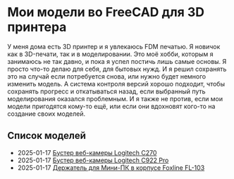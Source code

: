# Мои модели во FreeCAD для 3D принтера

У меня дома есть 3D принтер и я увлекаюсь FDM печатью. Я новичок как в 3D-печати, так и в моделировании. Это моё хобби, которым я занимаюсь не так давно, и пока я успел постичь лишь самые основы. Я просто что-то делаю для себя, для бытовых нужд. И я решил сохранять это на случай если потребуется снова, или нужно будет немного изменить модель. А система контроля версий хорошо подходит, чтобы сохранять прогресс и откатываться назад, если выбранный путь моделирования оказался проблемным. И я также не против, если мои модели пригодятся кому-то ещё, или если они вдохновят кого-то на создание своих моделей.

## Список моделей

* 2025-01-17 [Бустер веб-камеры Logitech C270](2025-01-17%20%D0%91%D1%83%D1%81%D1%82%D0%B5%D1%80%20%D0%B2%D0%B5%D0%B1-%D0%BA%D0%B0%D0%BC%D0%B5%D1%80%D1%8B%20Logitech%20C270/README.md)
* 2025-01-17 [Бустер веб-камеры Logitech C922 Pro](2025-01-17%20%D0%91%D1%83%D1%81%D1%82%D0%B5%D1%80%20%D0%B2%D0%B5%D0%B1-%D0%BA%D0%B0%D0%BC%D0%B5%D1%80%D1%8B%20Logitech%20C922%20Pro/README.md)
* 2025-01-17 [Держатель для Мини-ПК в корпусе Foxline FL-103](2025-01-17%20%D0%94%D0%B5%D1%80%D0%B6%D0%B0%D1%82%D0%B5%D0%BB%D1%8C%20%D0%B4%D0%BB%D1%8F%20%D0%9C%D0%B8%D0%BD%D0%B8-%D0%9F%D0%9A%20%D0%B2%20%D0%BA%D0%BE%D1%80%D0%BF%D1%83%D1%81%D0%B5%20Foxline%20FL-103/README.md)
